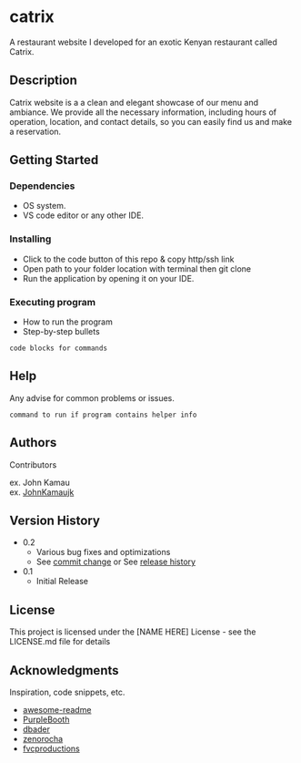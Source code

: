 # catrix

A restaurant website I developed for an exotic Kenyan restaurant called Catrix.

## Description

Catrix website is a a clean and elegant showcase of our menu and ambiance. We provide all the necessary information, including hours of operation, location, and contact details, so you can easily find us and make a reservation.

## Getting Started

### Dependencies

* OS system.
* VS code editor or any other IDE.

### Installing

* Click to the code button of this repo & copy http/ssh link
* Open path to your folder location with terminal then git clone 
* Run the application by opening it on your IDE.

### Executing program

* How to run the program
* Step-by-step bullets
```
code blocks for commands
```

## Help

Any advise for common problems or issues.
```
command to run if program contains helper info
```

## Authors

Contributors 

ex. John Kamau  
ex. [JohnKamaujk](https://twitter.com/dompizzie)

## Version History

* 0.2
    * Various bug fixes and optimizations
    * See [commit change]() or See [release history]()
* 0.1
    * Initial Release

## License

This project is licensed under the [NAME HERE] License - see the LICENSE.md file for details

## Acknowledgments

Inspiration, code snippets, etc.
* [awesome-readme](https://github.com/matiassingers/awesome-readme)
* [PurpleBooth](https://gist.github.com/PurpleBooth/109311bb0361f32d87a2)
* [dbader](https://github.com/dbader/readme-template)
* [zenorocha](https://gist.github.com/zenorocha/4526327)
* [fvcproductions](https://gist.github.com/fvcproductions/1bfc2d4aecb01a834b46)
